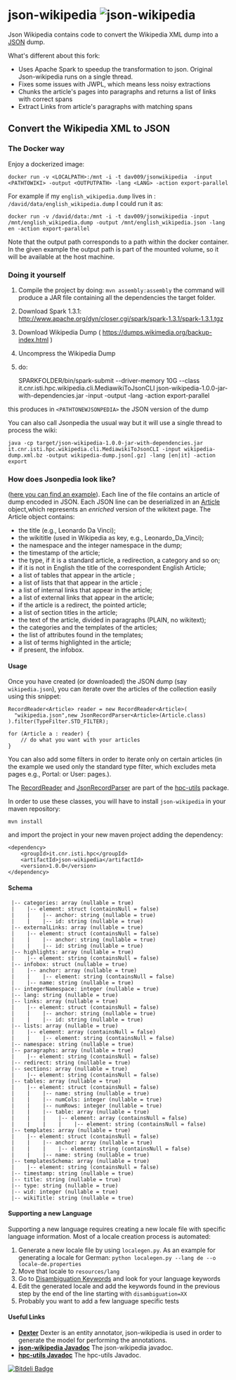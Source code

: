 json-wikipedia ![json-wikipedia](https://dl.dropboxusercontent.com/u/4663256/tmp/json-wikipedia.png) 
==============

 Json Wikipedia contains code to convert the Wikipedia XML dump into a [JSON][json] dump.

 What's different about this fork:
 
 - Uses Apache Spark to speedup the transformation to json. Original Json-wikipedia runs on a single thread.
 - Fixes some issues with JWPL, which means less noisy extractions
 - Chunks the article's pages into paragraphs and returns a list of links with correct spans
 - Extract Links from article's paragraphs with matching spans


## Convert the Wikipedia XML to JSON

### The Docker way

Enjoy a dockerized image:

   `docker run -v <LOCALPATH>:/mnt -i -t dav009/jsonwikipedia  -input <PATHTOWIKI> -output <OUTPUTPATH> -lang <LANG> -action export-parallel`

 For example if my `english_wikipedia.dump` lives in : `/david/data/english_wikipedia.dump` I could run it as:

   `docker run -v /david/data:/mnt -i -t dav009/jsonwikipedia -input /mnt/english_wikipedia.dump -output /mnt/english_wikipedia.json -lang en -action export-parallel`

Note that the output path corresponds to a path within the docker container. In the given example the output path is part of the mounted volume, so it will be available at the host machine.


### Doing it yourself

1. Compile the project by doing: `mvn assembly:assembly` the command will produce a JAR file containing all the dependencies the target folder.
2. Download Spark 1.3.1: http://www.apache.org/dyn/closer.cgi/spark/spark-1.3.1/spark-1.3.1.tgz
3. Download Wikipedia Dump ( https://dumps.wikimedia.org/backup-index.html )
4. Uncompress the Wikipedia Dump
5. do:

	SPARKFOLDER/bin/spark-submit --driver-memory 10G --class it.cnr.isti.hpc.wikipedia.cli.MediawikiToJsonCLI json-wikipedia-1.0.0-jar-with-dependencies.jar -input <PATHTODBPEDIADUMP> -output <PATHTONEWJSONPEDIA> -lang <LANG> -action export-parallel

this produces in `<PATHTONEWJSONPEDIA>` the JSON version of the dump

You can also call Jsonpedia the usual way but it will use a single thread to process the wiki:

    java -cp target/json-wikipedia-1.0.0-jar-with-dependencies.jar it.cnr.isti.hpc.wikipedia.cli.MediawikiToJsonCLI -input wikipedia-dump.xml.bz -output wikipedia-dump.json[.gz] -lang [en|it] -action export

### How does Jsonpedia look like?

 ([here you can find an example](https://dl.dropboxusercontent.com/u/4663256/tmp/json-wikipedia-sample.json)). Each line of the file contains an article
of dump encoded in JSON. Each JSON line can be deserialized in an [Article](http://sassicaia.isti.cnr.it/javadocs/json-wikipedia/it/cnr/isti/hpc/wikipedia/article/Article.html) object,which represents an _enriched_ version of the wikitext page. The Article object contains:


  * the title (e.g., Leonardo Da Vinci);
  * the wikititle (used in Wikipedia as key, e.g., Leonardo\_Da\_Vinci);
  * the namespace and the integer namespace in the dump;
  * the timestamp of the article;
  * the type, if it is a standard article, a redirection, a category and so on;
  * if it is not in English the title of the correspondent English Article;
  * a list of  tables that appear in the article ;
  * a list of lists that  that appear in the article ;
  * a list  of internal links that appear in the article;
  * a list of external links that appear in the article;
  * if the article  is a redirect, the pointed article;
  * a list of section titles in the article;
  * the text of the article, divided in paragraphs (PLAIN, no wikitext);
  * the categories and the templates of the articles;
  * the list of attributes found in the templates;
  * a list of terms highlighted in the article;
  * if present, the infobox. 
  
#### Usage

Once you have created (or downloaded) the JSON dump (say `wikipedia.json`), you can iterate over the articles of the collection 
easily using this snippet: 

	RecordReader<Article> reader = new RecordReader<Article>(
	  "wikipedia.json",new JsonRecordParser<Article>(Article.class)
	).filter(TypeFilter.STD_FILTER);

	for (Article a : reader) {
		// do what you want with your articles
	}
 
You can also add some filters in order to iterate only on certain articles (in the example 
we used only the standard type filter, which excludes meta pages e.g., Portal: or User: pages.).

The [RecordReader](http://sassicaia.isti.cnr.it/javadocs/hpc-utils/it/cnr/isti/hpc/io/reader/RecordReader.html) and 
[JsonRecordParser](http://sassicaia.isti.cnr.it/javadocs/hpc-utils/it/cnr/isti/hpc/io/reader/JsonRecordParser.html) are part
of the [hpc-utils](http://sassicaia.isti.cnr.it/javadocs/hpc-utils) package.

In order to use these classes, you will have to install `json-wikipedia` in your maven repository:

	mvn install

and import the project in your new maven project adding the dependency: 

	<dependency>
		<groupId>it.cnr.isti.hpc</groupId>
		<artifactId>json-wikipedia</artifactId>
		<version>1.0.0</version>
	</dependency>
  
#### Schema ####

```
 |-- categories: array (nullable = true)
 |    |-- element: struct (containsNull = false)
 |    |    |-- anchor: string (nullable = true)
 |    |    |-- id: string (nullable = true)
 |-- externalLinks: array (nullable = true)
 |    |-- element: struct (containsNull = false)
 |    |    |-- anchor: string (nullable = true)
 |    |    |-- id: string (nullable = true)
 |-- highlights: array (nullable = true)
 |    |-- element: string (containsNull = false)
 |-- infobox: struct (nullable = true)
 |    |-- anchor: array (nullable = true)
 |    |    |-- element: string (containsNull = false)
 |    |-- name: string (nullable = true)
 |-- integerNamespace: integer (nullable = true)
 |-- lang: string (nullable = true)
 |-- links: array (nullable = true)
 |    |-- element: struct (containsNull = false)
 |    |    |-- anchor: string (nullable = true)
 |    |    |-- id: string (nullable = true)
 |-- lists: array (nullable = true)
 |    |-- element: array (containsNull = false)
 |    |    |-- element: string (containsNull = false)
 |-- namespace: string (nullable = true)
 |-- paragraphs: array (nullable = true)
 |    |-- element: string (containsNull = false)
 |-- redirect: string (nullable = true)
 |-- sections: array (nullable = true)
 |    |-- element: string (containsNull = false)
 |-- tables: array (nullable = true)
 |    |-- element: struct (containsNull = false)
 |    |    |-- name: string (nullable = true)
 |    |    |-- numCols: integer (nullable = true)
 |    |    |-- numRows: integer (nullable = true)
 |    |    |-- table: array (nullable = true)
 |    |    |    |-- element: array (containsNull = false)
 |    |    |    |    |-- element: string (containsNull = false)
 |-- templates: array (nullable = true)
 |    |-- element: struct (containsNull = false)
 |    |    |-- anchor: array (nullable = true)
 |    |    |    |-- element: string (containsNull = false)
 |    |    |-- name: string (nullable = true)
 |-- templatesSchema: array (nullable = true)
 |    |-- element: string (containsNull = false)
 |-- timestamp: string (nullable = true)
 |-- title: string (nullable = true)
 |-- type: string (nullable = true)
 |-- wid: integer (nullable = true)
 |-- wikiTitle: string (nullable = true)
```

#### Supporting a new Language ####

Supporting a new language requires creating a new locale file with specific language information.
Most of a locale creation process is automated:

1. Generate a new locale file by using `localegen.py`. As an example for generating a locale for German: `python localegen.py --lang de --o locale-de.properties`
2. Move that locale to `resources/lang`
3. Go to [Disambiguation Keywords](https://github.com/dbpedia/extraction-framework/blob/master/core/src/main/scala/org/dbpedia/extraction/wikiparser/impl/wikipedia/Disambiguation.scala) and look for your language keywords
4. Edit the generated locale and add the keywords found in the previous step  by the end of the line starting with `disambiguation=XX`
5. Probably you want to add a few language specific tests

#### Useful Links ####

  * [**Dexter**](http://dexter.isti.cnr.it) Dexter is an entity annotator, json-wikipedia is used in order to generate the model for performing the annotations. 
  * [**json-wikipedia Javadoc**](http://sassicaia.isti.cnr.it/javadocs/json-wikipedia) The json-wikipedia javadoc.
  * [**hpc-utils Javadoc**](http://sassicaia.isti.cnr.it/javadocs/hpc-utils) The hpc-utils Javadoc.


[json]: http://www.json.org/fatfree.html "JSON: The Fat-Free Alternative to XML"


[![Bitdeli Badge](https://d2weczhvl823v0.cloudfront.net/diegoceccarelli/json-wikipedia/trend.png)](https://bitdeli.com/free "Bitdeli Badge")

